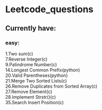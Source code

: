 # Leetcode_questions
 
## Currently have:
### easy:
1.Two sum(c)  
7.Reverse Integer(c)  
9.Palindrome Number(c)  
14.Longest Common Prefix(python)  
20.Valid Parentheses(python)  
21.Merge Two Sorted Lists(c)  
26.Remove Duplicates from Sorted Array(c)  
27.Remove Element(c)  
28.Implement Strstr()(c)  
35.Search Insert Position(c)  

